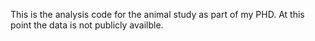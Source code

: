 This is the analysis code for the animal study as part of my PHD.
At this point the data is not publicly availble. 
